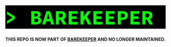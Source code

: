 # [![BAREKEEPER](./barekeeper.gif)](https://github.com/jofas/BAREKEEPER)

**THIS REPO IS NOW PART OF [BAREKEEPER](https://github.com/jofas/BAREKEEPER)
AND NO LONGER MAINTAINED.**
